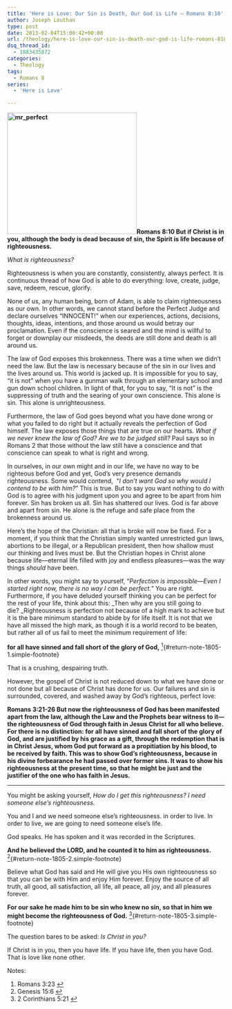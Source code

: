 ```yaml
---
title: 'Here is Love: Our Sin is Death, Our God is Life – Romans 8:10'
author: Joseph Louthan
type: post
date: 2013-02-04T15:00:42+00:00
url: /theology/here-is-love-our-sin-is-death-our-god-is-life-romans-810/
dsq_thread_id:
  - 1883435872
categories:
  - Theology
tags:
  - Romans 8
series:
  - 'Here is Love'

---
```

**[<img class="alignright size-medium wp-image-1806" src="https://i1.wp.com/theologic.us/wp-content/uploads/2013/02/mr_perfect.jpg?resize=300%2C281" alt="mr_perfect" width="300" height="281" srcset="https://i1.wp.com/theologic.us/wp-content/uploads/2013/02/mr_perfect.jpg?resize=300%2C281 300w, https://i1.wp.com/theologic.us/wp-content/uploads/2013/02/mr_perfect.jpg?w=640 640w" sizes="(max-width: 300px) 100vw, 300px" data-recalc-dims="1" />][1]Romans 8:10 But if Christ is in you, although the body is dead because of sin, the Spirit is life because of righteousness.**

_What is righteousness?_

Righteousness is when you are constantly, consistently, always perfect. It is continuous thread of how God is able to do everything: love, create, judge, save, redeem, rescue, glorify.

None of us, any human being, born of Adam, is able to claim righteousness as our own. In other words, we cannot stand before the Perfect Judge and declare ourselves “INNOCENT!” when our experiences, actions, decisions, thoughts, ideas, intentions, and those around us would betray our proclamation. Even if the conscience is seared and the mind is willful to forget or downplay our misdeeds, the deeds are still done and death is all around us.

The law of God exposes this brokenness. There was a time when we didn’t need the law. But the law is necessary because of the sin in our lives and the lives around us. This world is jacked up. It is impossible for you to say, “it is not” when you have a gunman walk through an elementary school and gun down school children. In light of that, for you to say, “It is not” is the suppressing of truth and the searing of your own conscience. This alone is sin. This alone is unrighteousness.

Furthermore, the law of God goes beyond what you have done wrong or what you failed to do right but it actually reveals the perfection of God himself. The law exposes those things that are true on our hearts. _What if we never knew the law of God? Are we to be judged still?_ Paul says so in Romans 2 that those without the law still have a conscience and that conscience can speak to what is right and wrong.

In ourselves, in our own might and in our life, we have no way to be righteous before God and yet, God&#8217;s very presence demands righteousness. Some would contend,  &#8220;_I don’t want God so why would I contend to be with him?_&#8221; This is true. But to say you want nothing to do with God is to agree with his judgment upon you and agree to be apart from him forever. Sin has broken us all. Sin has shattered our lives. God is far above and apart from sin. He alone is the refuge and safe place from the brokenness around us.

Here’s the hope of the Christian: all that is broke will now be fixed. For a moment, if you think that the Christian simply wanted unrestricted gun laws, abortions to be illegal, or a Republican president, then how shallow must our thinking and lives must be. But the Christian hopes in Christ alone because life—eternal life filled with joy and endless pleasures—was the way things _should_ have been.

In other words, you might say to yourself, “_Perfection is impossible—Even I started right now, there is no way I can be perfect._” You are right. Furthermore, if you have deluded yourself thinking you can be perfect for the rest of your life, think about this: _Then why are you still going to die? _Righteousness is perfection not because of a high mark to achieve but it is the bare minimum standard to abide by for life itself. It is not that we have all missed the high mark, as though it is a world record to be beaten, but rather all of us fail to meet the minimum requirement of life:

**for all have sinned and fall short of the glory of God,** [<sup>1</sup>][2]{#return-note-1805-1.simple-footnote}

That is a crushing, despairing truth.

However, the gospel of Christ is not reduced down to what we have done or not done but all because of Christ has done for us. Our failures and sin is surrounded, covered, and washed away by God&#8217;s righteous, perfect love:

**Romans 3:21-26 But now the righteousness of God has been manifested apart from the law, although the Law and the Prophets bear witness to it—the righteousness of God through faith in Jesus Christ for all who believe. For there is no distinction: for all have sinned and fall short of the glory of God, and are justified by his grace as a gift, through the redemption that is in Christ Jesus, whom God put forward as a propitiation by his blood, to be received by faith. This was to show God&#8217;s righteousness, because in his divine forbearance he had passed over former sins. It was to show his righteousness at the present time, so that he might be just and the justifier of the one who has faith in Jesus.**
  
****

You might be asking yourself, _How do I get this righteousness? I need someone else’s righteousness._

You and I and we need someone else’s righteousness. in order to live. In order to live, we are going to need someone else’s life.

God speaks. He has spoken and it was recorded in the Scriptures.

**And he believed the LORD, and he counted it to him as righteousness.** [<sup>2</sup>][3]{#return-note-1805-2.simple-footnote}

Believe what God has said and He will give you His own righteousness so that you can be with Him and enjoy Him forever. Enjoy the source of all truth, all good, all satisfaction, all life, all peace, all joy, and all pleasures forever.

**For our sake he made him to be sin who knew no sin, so that in him we might become the righteousness of God.** [<sup>3</sup>][4]{#return-note-1805-3.simple-footnote}

The question bares to be asked: _Is Christ in you?_

If Christ is in you, then you have life. If you have life, then you have God. That is love like none other.

<div class="simple-footnotes">
  <p class="notes">
    Notes:
  </p>
  
  <ol>
    <li id="note-1805-1">
      Romans 3:23 <a href="#return-note-1805-1">&#8617;</a>
    </li>
    <li id="note-1805-2">
      Genesis 15:6 <a href="#return-note-1805-2">&#8617;</a>
    </li>
    <li id="note-1805-3">
      2 Corinthians 5:21 <a href="#return-note-1805-3">&#8617;</a>
    </li>
  </ol>
</div>

 [1]: https://i1.wp.com/theologic.us/wp-content/uploads/2013/02/mr_perfect.jpg
 [2]: #note-1805-1 "Romans 3:23"
 [3]: #note-1805-2 "Genesis 15:6"
 [4]: #note-1805-3 "2 Corinthians 5:21"